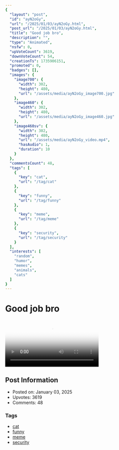 ```yaml
---
{
  "layout": "post",
  "id": "ayN2oGy",
  "url": "/2025/01/03/ayN2oGy.html",
  "post_url": "/2025/01/03/ayN2oGy.html",
  "title": "Good job bro",
  "description": "",
  "type": "Animated",
  "nsfw": 0,
  "upVoteCount": 3619,
  "downVoteCount": 54,
  "creationTs": 1735906151,
  "promoted": 0,
  "badges": [],
  "images": {
    "image700": {
      "width": 302,
      "height": 480,
      "url": "/assets/media/ayN2oGy_image700.jpg"
    },
    "image460": {
      "width": 302,
      "height": 480,
      "url": "/assets/media/ayN2oGy_image460.jpg"
    },
    "image460sv": {
      "width": 302,
      "height": 480,
      "url": "/assets/media/ayN2oGy_video.mp4",
      "hasAudio": 1,
      "duration": 10
    }
  },
  "commentsCount": 48,
  "tags": [
    {
      "key": "cat",
      "url": "/tag/cat"
    },
    {
      "key": "funny",
      "url": "/tag/funny"
    },
    {
      "key": "meme",
      "url": "/tag/meme"
    },
    {
      "key": "security",
      "url": "/tag/security"
    }
  ],
  "interests": [
    "random",
    "humor",
    "memes",
    "animals",
    "cats"
  ]
}
---
```


# Good job bro

<video controls playsinline loop poster="/assets/media/ayN2oGy_image460.jpg">
  <source src="/assets/media/ayN2oGy_video.mp4" type="video/mp4">
  Your browser does not support the video tag.
</video>

## Post Information

- Posted on: January 03, 2025
- Upvotes: 3619
- Comments: 48

### Tags

- [cat](/tag/cat)
- [funny](/tag/funny)
- [meme](/tag/meme)
- [security](/tag/security)
